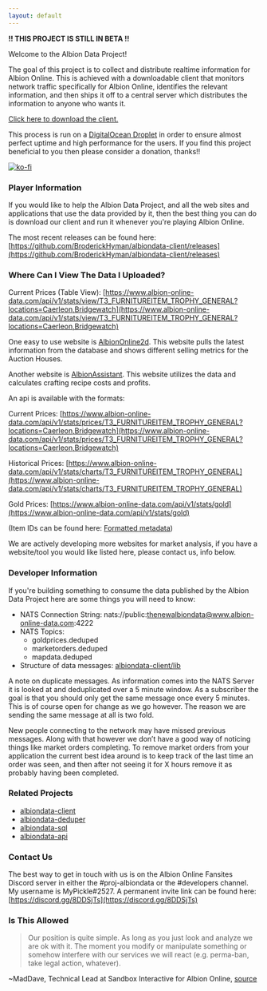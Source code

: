 ```yaml
---
layout: default
---
```

**!! THIS PROJECT IS STILL IN BETA !!**

Welcome to the Albion Data Project!

The goal of this project is to collect and distribute realtime information for Albion Online. This is achieved with a downloadable client that monitors network traffic specifically for Albion Online, identifies the relevant information, and then ships it off to a central server which distributes the information to anyone who wants it.

[Click here to download the client.](https://github.com/BroderickHyman/albiondata-client/releases)

This process is run on a [DigitalOcean Droplet](https://www.digitalocean.com) in order to ensure almost perfect uptime and high performance for the users. If you find this project beneficial to you then please consider a donation, thanks!!

[![ko-fi](https://www.ko-fi.com/img/donate_sm.png)](https://ko-fi.com/E1E5K69V)

### Player Information
If you would like to help the Albion Data Project, and all the web sites and applications that use the data provided by it, then the best thing you can do is download our client and run it whenever you're playing Albion Online.

The most recent releases can be found here: [https://github.com/BroderickHyman/albiondata-client/releases](https://github.com/BroderickHyman/albiondata-client/releases)

### Where Can I View The Data I Uploaded?
Current Prices (Table View): [https://www.albion-online-data.com/api/v1/stats/view/T3_FURNITUREITEM_TROPHY_GENERAL?locations=Caerleon,Bridgewatch](https://www.albion-online-data.com/api/v1/stats/view/T3_FURNITUREITEM_TROPHY_GENERAL?locations=Caerleon,Bridgewatch)

One easy to use website is [AlbionOnline2d](https://www.albiononline2d.com/en/market). This website pulls the latest information from the database and shows different selling metrics for the Auction Houses.

Another website is [AlbionAssistant](http://albionassistant.com/). This website utilizes the data and calculates crafting recipe costs and profits.

An api is available with the formats:

Current Prices: [https://www.albion-online-data.com/api/v1/stats/prices/T3_FURNITUREITEM_TROPHY_GENERAL?locations=Caerleon,Bridgewatch](https://www.albion-online-data.com/api/v1/stats/prices/T3_FURNITUREITEM_TROPHY_GENERAL?locations=Caerleon,Bridgewatch)

Historical Prices: [https://www.albion-online-data.com/api/v1/stats/charts/T3_FURNITUREITEM_TROPHY_GENERAL](https://www.albion-online-data.com/api/v1/stats/charts/T3_FURNITUREITEM_TROPHY_GENERAL)

Gold Prices: [https://www.albion-online-data.com/api/v1/stats/gold](https://www.albion-online-data.com/api/v1/stats/gold)

(Item IDs can be found here: [Formatted metadata](https://github.com/broderickhyman/ao-bin-dumps/tree/master/formatted))

We are actively developing more websites for market analysis, if you have a website/tool you would like listed here, please contact us, info below.

### Developer Information
If you're building something to consume the data published by the
Albion Data Project here are some things you will need to know:
- NATS Connection String: nats://public:thenewalbiondata@www.albion-online-data.com:4222
- NATS Topics:
  - goldprices.deduped
  - marketorders.deduped
  - mapdata.deduped
- Structure of data messages: [albiondata-client/lib](https://github.com/BroderickHyman/albiondata-client/tree/master/lib)

A note on duplicate messages. As information comes into the NATS Server it is looked at and deduplicated over a 5 minute window. As a subscriber the goal is that you should only get the same message once every 5 minutes. This is of course open for change as we go however. The reason we are sending the same message at all is two fold.

New people connecting to the network may have missed previous messages. Along with that however we don’t have a good way of noticing things like market orders completing. To remove market orders from your application the current best idea around is to keep track of the last time an order was seen, and then after not seeing it for X hours remove it as probably having been completed.

### Related Projects
- [albiondata-client](https://github.com/BroderickHyman/albiondata-client)
- [albiondata-deduper](https://github.com/BroderickHyman/albiondata-deduper)
- [albiondata-sql](https://github.com/BroderickHyman/albiondata-sql)
- [albiondata-api](https://github.com/BroderickHyman/albiondata-api)

### Contact Us
The best way to get in touch with us is on the Albion Online Fansites Discord server in either the #proj-albiondata or the #developers channel. My username is MyPickle#2527. A permanent invite link can be found here: [https://discord.gg/8DDSjTs](https://discord.gg/8DDSjTs)

### Is This Allowed
> Our position is quite simple. As long as you just look and analyze we are ok with it. The moment you modify or manipulate something or somehow interfere with our services we will react (e.g. perma-ban, take legal action, whatever).

~MadDave, Technical Lead at Sandbox Interactive for Albion Online, [source](https://forum.albiononline.com/index.php/Thread/51604-Is-it-allowed-to-scan-your-internet-trafic-and-pick-up-logs/?postID=512670#post512670)
